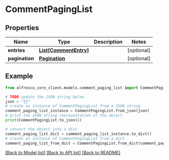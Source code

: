 # CommentPagingList


## Properties

Name | Type | Description | Notes
------------ | ------------- | ------------- | -------------
**entries** | [**List[CommentEntry]**](CommentEntry.md) |  | [optional] 
**pagination** | [**Pagination**](Pagination.md) |  | [optional] 

## Example

```python
from alfresco_core_client.models.comment_paging_list import CommentPagingList

# TODO update the JSON string below
json = "{}"
# create an instance of CommentPagingList from a JSON string
comment_paging_list_instance = CommentPagingList.from_json(json)
# print the JSON string representation of the object
print(CommentPagingList.to_json())

# convert the object into a dict
comment_paging_list_dict = comment_paging_list_instance.to_dict()
# create an instance of CommentPagingList from a dict
comment_paging_list_from_dict = CommentPagingList.from_dict(comment_paging_list_dict)
```
[[Back to Model list]](../README.md#documentation-for-models) [[Back to API list]](../README.md#documentation-for-api-endpoints) [[Back to README]](../README.md)


